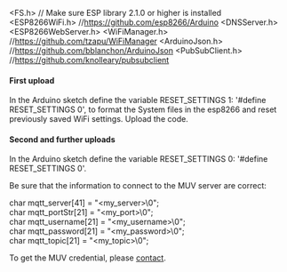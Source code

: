  <FS.h>                   // Make sure ESP library 2.1.0 or higher is installed
 <ESP8266WiFi.h>          //https://github.com/esp8266/Arduino
 <DNSServer.h>
 <ESP8266WebServer.h>
 <WiFiManager.h>          //https://github.com/tzapu/WiFiManager
 <ArduinoJson.h>          //https://github.com/bblanchon/ArduinoJson
 <PubSubClient.h>     //https://github.com/knolleary/pubsubclient

#### First upload
In the Arduino sketch define the variable RESET_SETTINGS 1: '#define RESET_SETTINGS 0', to format the System files in the esp8266 and reset previously saved WiFi settings.
Upload the code.

#### Second and further uploads
In the Arduino sketch define the variable RESET_SETTINGS 0: '#define RESET_SETTINGS 0'.

Be sure that the information to connect to the MUV server are correct:

char mqtt_server[41] = "<my_server>\0";<br>
char mqtt_portStr[21] = "<my_port>\0";<br>
char mqtt_username[21] = "<my_username>\0";<br>
char mqtt_password[21] = "<my_password>\0";<br>
char mqtt_topic[21] = "<my_topic>\0";<br>

To get the MUV credential, please [contact](https://github.com/emmapa/proximity_kit/tree/master/PK_MUV#Contacts).
